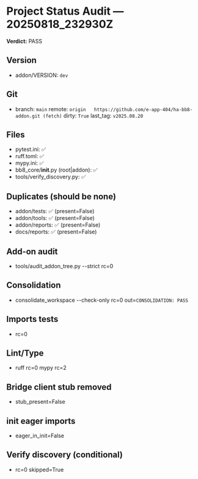 # Project Status Audit — 20250818_232930Z
**Verdict:** PASS

## Version
- addon/VERSION: `dev`

## Git
- branch: `main`  remote: `origin	https://github.com/e-app-404/ha-bb8-addon.git (fetch)`  dirty: `True`  last_tag: `v2025.08.20`

## Files
- pytest.ini: ✅
- ruff.toml: ✅
- mypy.ini: ✅
- bb8_core/__init__.py (root|addon): ✅
- tools/verify_discovery.py: ✅

## Duplicates (should be none)
- addon/tests: ✅ (present=False)
- addon/tools: ✅ (present=False)
- addon/reports: ✅ (present=False)
- docs/reports: ✅ (present=False)

## Add-on audit
- tools/audit_addon_tree.py --strict rc=0

## Consolidation
- consolidate_workspace --check-only rc=0 out=`CONSOLIDATION: PASS`

## Imports tests
- rc=0

## Lint/Type
- ruff rc=0  mypy rc=2

## Bridge client stub removed
- stub_present=False

## __init__ eager imports
- eager_in_init=False

## Verify discovery (conditional)
- rc=0 skipped=True
